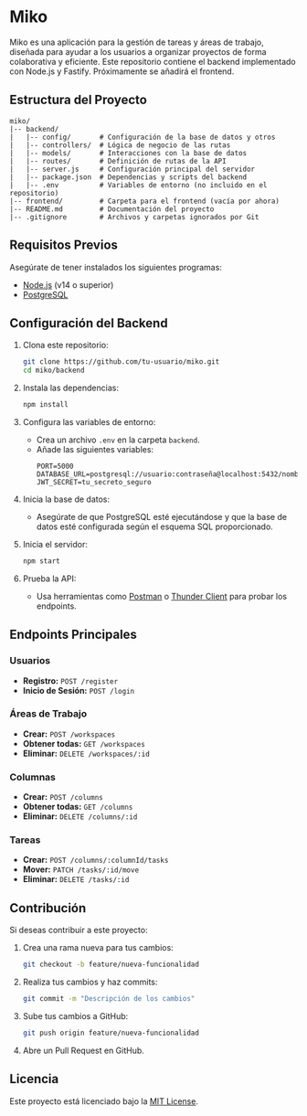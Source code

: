 # Miko

Miko es una aplicación para la gestión de tareas y áreas de trabajo, diseñada para ayudar a los usuarios a organizar proyectos de forma colaborativa y eficiente. Este repositorio contiene el backend implementado con Node.js y Fastify. Próximamente se añadirá el frontend.

## Estructura del Proyecto

```
miko/
|-- backend/
|   |-- config/       # Configuración de la base de datos y otros
|   |-- controllers/  # Lógica de negocio de las rutas
|   |-- models/       # Interacciones con la base de datos
|   |-- routes/       # Definición de rutas de la API
|   |-- server.js     # Configuración principal del servidor
|   |-- package.json  # Dependencias y scripts del backend
|   |-- .env          # Variables de entorno (no incluido en el repositorio)
|-- frontend/         # Carpeta para el frontend (vacía por ahora)
|-- README.md         # Documentación del proyecto
|-- .gitignore        # Archivos y carpetas ignorados por Git
```

## Requisitos Previos

Asegúrate de tener instalados los siguientes programas:

- [Node.js](https://nodejs.org/) (v14 o superior)
- [PostgreSQL](https://www.postgresql.org/)

## Configuración del Backend

1. Clona este repositorio:
   ```bash
   git clone https://github.com/tu-usuario/miko.git
   cd miko/backend
   ```

2. Instala las dependencias:
   ```bash
   npm install
   ```

3. Configura las variables de entorno:
   - Crea un archivo `.env` en la carpeta `backend`.
   - Añade las siguientes variables:
     ```env
     PORT=5000
     DATABASE_URL=postgresql://usuario:contraseña@localhost:5432/nombre_base_datos
     JWT_SECRET=tu_secreto_seguro
     ```

4. Inicia la base de datos:
   - Asegúrate de que PostgreSQL esté ejecutándose y que la base de datos esté configurada según el esquema SQL proporcionado.

5. Inicia el servidor:
   ```bash
   npm start
   ```

6. Prueba la API:
   - Usa herramientas como [Postman](https://www.postman.com/) o [Thunder Client](https://www.thunderclient.com/) para probar los endpoints.

## Endpoints Principales

### Usuarios
- **Registro:** `POST /register`
- **Inicio de Sesión:** `POST /login`

### Áreas de Trabajo
- **Crear:** `POST /workspaces`
- **Obtener todas:** `GET /workspaces`
- **Eliminar:** `DELETE /workspaces/:id`

### Columnas
- **Crear:** `POST /columns`
- **Obtener todas:** `GET /columns`
- **Eliminar:** `DELETE /columns/:id`

### Tareas
- **Crear:** `POST /columns/:columnId/tasks`
- **Mover:** `PATCH /tasks/:id/move`
- **Eliminar:** `DELETE /tasks/:id`

## Contribución

Si deseas contribuir a este proyecto:

1. Crea una rama nueva para tus cambios:
   ```bash
   git checkout -b feature/nueva-funcionalidad
   ```

2. Realiza tus cambios y haz commits:
   ```bash
   git commit -m "Descripción de los cambios"
   ```

3. Sube tus cambios a GitHub:
   ```bash
   git push origin feature/nueva-funcionalidad
   ```

4. Abre un Pull Request en GitHub.

## Licencia

Este proyecto está licenciado bajo la [MIT License](https://opensource.org/licenses/MIT).



